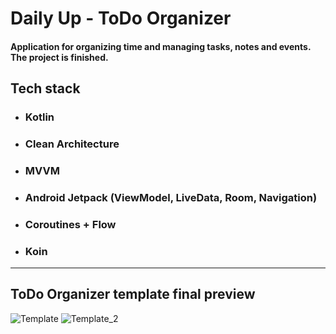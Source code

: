 # Daily Up - ToDo Organizer
#### Application for organizing time and managing tasks, notes and events. The project is finished.
## Tech stack
+ ### Kotlin
+ ### Clean Architecture
+ ### MVVM
+ ### Android Jetpack (ViewModel, LiveData, Room, Navigation)
+ ### Coroutines + Flow
+ ### Koin
____
## ToDo Organizer template final preview
![Template](https://github.com/AlexeyZykin/To-Do-Organizer/assets/79928354/d183eb8b-c54d-4c81-91b0-f408a76caa01)
![Template_2](https://github.com/AlexeyZykin/To-Do-Organizer/assets/79928354/9c6b43ce-bf98-4587-82b5-d87a9a60f1d0)

